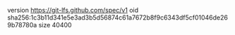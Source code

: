 version https://git-lfs.github.com/spec/v1
oid sha256:1c3b11d341e5e3ad3b5d56874c61a7672b8f9c6343df5cf01046de269b78780a
size 40400
